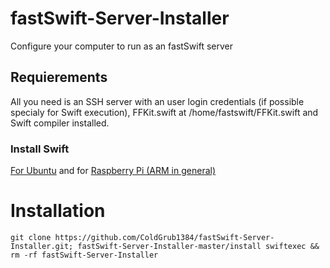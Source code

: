  # fastSwift-Server-Installer
Configure your computer to run as an fastSwift server

## Requierements
All you need is an SSH server with an user login credentials (if possible specialy for Swift execution), FFKit.swift at /home/fastswift/FFKit.swift and Swift compiler installed.
### Install Swift
[For Ubuntu](https://swift.org/download/) and for [Raspberry Pi (ARM in general)](http://www.agreatdaytocode.com/installing-swift-3-0-on-raspberry-pi/)

# Installation
```
git clone https://github.com/ColdGrub1384/fastSwift-Server-Installer.git; fastSwift-Server-Installer-master/install swiftexec && rm -rf fastSwift-Server-Installer
```
